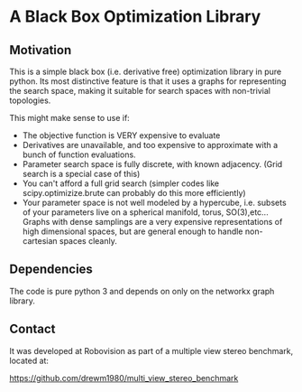 # A Black Box Optimization Library

## Motivation
This is a simple black box (i.e. derivative free) optimization library in pure python. Its most distinctive feature is that it uses a graphs for representing the search space, making it suitable for search spaces with non-trivial topologies.

This might make sense to use if:
  * The objective function is VERY expensive to evaluate
  * Derivatives are unavailable, and too expensive to approximate with a bunch of function evaluations.
  * Parameter search space is fully discrete, with known adjacency. (Grid search is a special case of this)
  * You can't afford a full grid search (simpler codes like scipy.optimizize.brute can probably do this more efficiently) 
  * Your parameter space is not well modeled by a hypercube, i.e. subsets of your parameters live on a spherical manifold, torus, SO(3),etc... Graphs with dense samplings are a very expensive representations of high dimensional spaces, but are general enough to handle non-cartesian spaces cleanly.

## Dependencies

The code is pure python 3 and depends on only on the networkx graph library.

## Contact

It was developed at Robovision as part of a multiple view stereo benchmark, located at:

https://github.com/drewm1980/multi_view_stereo_benchmark
